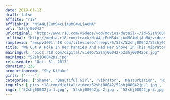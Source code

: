 ```yaml
---
date: 2019-01-13
draft: false
affsite: "r18"
afflinkr18: "NjA4LjEuMS4xLjAuMC4wLjAuMA"
url: "52shj00042"
urloriginal: "http://www.r18.com/videos/vod/movies/detail/-/id=52shj00042"
urlfinal: "http://media.r18.com/track/NjA4LjEuMS4xLjAuMC4wLjAuMA/videos/vod/movies/detail/-/id=52shj00042"
samplevid: "awspv3001.r18.com/litevideo/freepv/5/52s/52shj00042/52shj00042_dmb_w.mp4"
title: "We Cut A Hole In Her Panties And Had Her Shove In This Vibrator So She Could Enjoy Some Masturbation!! Deluxe Special Edition/20 Ladies"
mainimgurl: "pics.r18.com/digital/video/52shj00042/52shj00042ps.jpg"
mainimgs: "52shj00042ps.jpg"
releasedate: "Oct. 31, 2017"
duration: 238
productioncomp: "Shy Kikaku"
girls: ['----']
categories: ['Shame', 'Beautiful Girl', 'Vibrator', 'Masturbation', 'Hi-Def']
imgurls: ['pics.r18.com/digital/video/52shj00042/52shj00042jp-1.jpg', 'pics.r18.com/digital/video/52shj00042/52shj00042jp-2.jpg', 'pics.r18.com/digital/video/52shj00042/52shj00042jp-3.jpg', 'pics.r18.com/digital/video/52shj00042/52shj00042jp-4.jpg', 'pics.r18.com/digital/video/52shj00042/52shj00042jp-5.jpg', 'pics.r18.com/digital/video/52shj00042/52shj00042jp-6.jpg', 'pics.r18.com/digital/video/52shj00042/52shj00042jp-7.jpg', 'pics.r18.com/digital/video/52shj00042/52shj00042jp-8.jpg', 'pics.r18.com/digital/video/52shj00042/52shj00042jp-9.jpg', 'pics.r18.com/digital/video/52shj00042/52shj00042jp-10.jpg', 'pics.r18.com/digital/video/52shj00042/52shj00042jp-11.jpg', 'pics.r18.com/digital/video/52shj00042/52shj00042jp-12.jpg', 'pics.r18.com/digital/video/52shj00042/52shj00042jp-13.jpg', 'pics.r18.com/digital/video/52shj00042/52shj00042jp-14.jpg', 'pics.r18.com/digital/video/52shj00042/52shj00042jp-15.jpg', 'pics.r18.com/digital/video/52shj00042/52shj00042jp-16.jpg', 'pics.r18.com/digital/video/52shj00042/52shj00042jp-17.jpg', 'pics.r18.com/digital/video/52shj00042/52shj00042jp-18.jpg', 'pics.r18.com/digital/video/52shj00042/52shj00042jp-19.jpg', 'pics.r18.com/digital/video/52shj00042/52shj00042jp-20.jpg']
imgs: ['52shj00042jp-1.jpg', '52shj00042jp-2.jpg', '52shj00042jp-3.jpg', '52shj00042jp-4.jpg', '52shj00042jp-5.jpg', '52shj00042jp-6.jpg', '52shj00042jp-7.jpg', '52shj00042jp-8.jpg', '52shj00042jp-9.jpg', '52shj00042jp-10.jpg', '52shj00042jp-11.jpg', '52shj00042jp-12.jpg', '52shj00042jp-13.jpg', '52shj00042jp-14.jpg', '52shj00042jp-15.jpg', '52shj00042jp-16.jpg', '52shj00042jp-17.jpg', '52shj00042jp-18.jpg', '52shj00042jp-19.jpg', '52shj00042jp-20.jpg']
---
```

